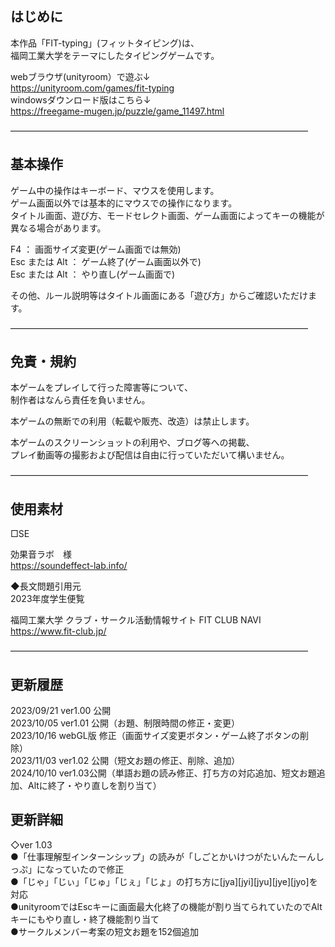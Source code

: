 ## はじめに  
本作品「FIT-typing」(フィットタイピング)は、  
福岡工業大学をテーマにしたタイピングゲームです。  
  
webブラウザ(unityroom）で遊ぶ↓  
https://unityroom.com/games/fit-typing  
windowsダウンロード版はこちら↓  
https://freegame-mugen.jp/puzzle/game_11497.html  

――――――――――――――――――――――――――――――――――  
## 基本操作

ゲーム中の操作はキーボード、マウスを使用します。  
ゲーム画面以外では基本的にマウスでの操作になります。  
タイトル画面、遊び方、モードセレクト画面、ゲーム画面によってキーの機能が異なる場合があります。  

F4 ： 画面サイズ変更(ゲーム画面では無効)  
Esc または Alt ： ゲーム終了(ゲーム画面以外で)  
Esc または Alt ： やり直し(ゲーム画面で)  

その他、ルール説明等はタイトル画面にある「遊び方」からご確認いただけます。  

――――――――――――――――――――――――――――――――――
## 免責・規約  

本ゲームをプレイして行った障害等について、  
制作者はなんら責任を負いません。  

本ゲームの無断での利用（転載や販売、改造）は禁止します。  

本ゲームのスクリーンショットの利用や、ブログ等への掲載、  
プレイ動画等の撮影および配信は自由に行っていただいて構いません。  

――――――――――――――――――――――――――――――――――
## 使用素材

□SE  

効果音ラボ　様  
https://soundeffect-lab.info/  

◆長文問題引用元  
2023年度学生便覧  

福岡工業大学 クラブ・サークル活動情報サイト FIT CLUB NAVI  
https://www.fit-club.jp/  

――――――――――――――――――――――――――――――――――
## 更新履歴  
2023/09/21 ver1.00 公開  
2023/10/05 ver1.01 公開（お題、制限時間の修正・変更）  
2023/10/16 webGL版 修正（画面サイズ変更ボタン・ゲーム終了ボタンの削除）  
2023/11/03 ver1.02 公開（短文お題の修正、削除、追加）  
2024/10/10 ver1.03公開（単語お題の読み修正、打ち方の対応追加、短文お題追加、Altに終了・やり直しを割り当て）  

## 更新詳細
◇ver 1.03  
●「仕事理解型インターンシップ」の読みが「しごとかいけつがたいんたーんしっぷ」になっていたので修正  
●「じゃ」「じぃ」「じゅ」「じぇ」「じょ」の打ち方に[jya][jyi][jyu][jye][jyo]を対応  
●unityroomではEscキーに画面最大化終了の機能が割り当てられていたのでAltキーにもやり直し・終了機能割り当て  
●サークルメンバー考案の短文お題を152個追加  

